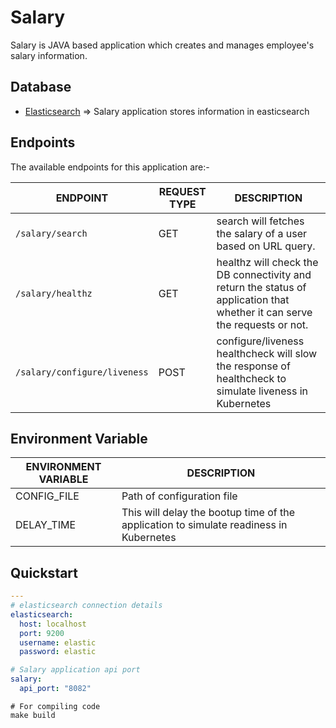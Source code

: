# Salary

Salary is JAVA based application which creates and manages employee's salary information.

## Database

- [Elasticsearch](../elasticsearch) => Salary application stores information in easticsearch

## Endpoints

The available endpoints for this application are:-

|**ENDPOINT**|**REQUEST TYPE**|**DESCRIPTION**|
|------------|----------------|---------------|
| `/salary/search` | GET | search will fetches the salary of a user based on URL query. |
| `/salary/healthz` | GET | healthz will check the DB connectivity and return the status of application that whether it can serve the requests or not. |
| `/salary/configure/liveness` | POST | configure/liveness healthcheck will slow the response of healthcheck to simulate liveness in Kubernetes |

## Environment Variable

|**ENVIRONMENT VARIABLE**|**DESCRIPTION**|
|------------------------|---------------|
| CONFIG_FILE | Path of configuration file |
| DELAY_TIME | This will delay the bootup time of the application to simulate readiness in Kubernetes |

## Quickstart

```yaml
---
# elasticsearch connection details
elasticsearch:
  host: localhost
  port: 9200
  username: elastic
  password: elastic

# Salary application api port
salary:
  api_port: "8082"
```

```shell
# For compiling code
make build
```

